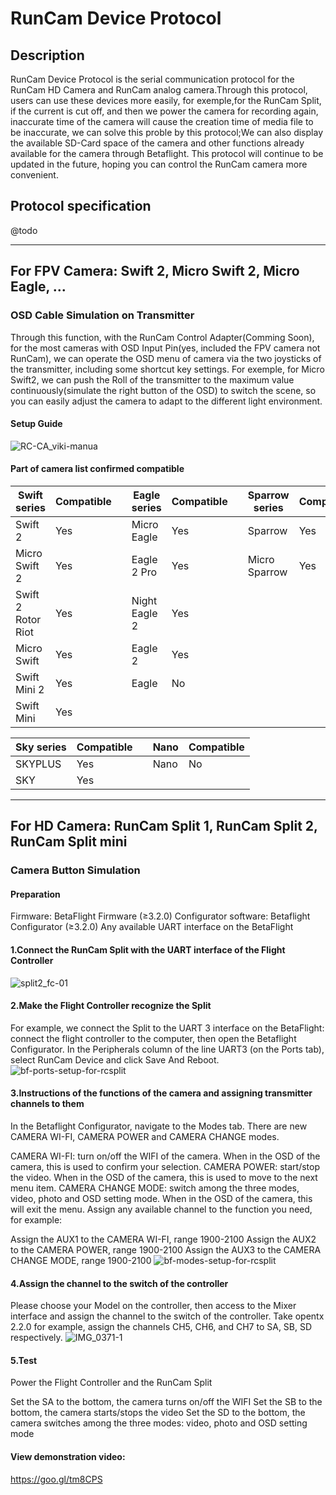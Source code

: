 # RunCam Device Protocol
## Description
RunCam Device Protocol is the serial communication protocol for the RunCam HD Camera and RunCam analog camera.Through this protocol, users can use these devices more easily, for exemple,for the RunCam Split, if the current is cut off, and then we power the camera for recording again, inaccurate time of the camera will cause the creation time of media file to be inaccurate, we can solve this proble by this protocol;We can also display the available SD-Card space of the camera and other functions already available for the camera through Betaflight. This protocol will continue to be updated in the future, hoping you can control the RunCam camera more convenient.

## Protocol specification
@todo

***

## For FPV Camera: Swift 2, Micro Swift 2, Micro Eagle, ...
### OSD Cable Simulation on Transmitter
Through this function, with the RunCam Control Adapter(Comming Soon), for the most cameras with OSD Input Pin(yes, included the FPV camera not RunCam), we can operate the OSD menu of camera via the two joysticks of the transmitter, including some shortcut key settings. For exemple, for Micro Swift2, we can  push the Roll of the transmitter to the maximum value continuously(simulate the right button of the OSD) to switch the scene, so you can easily adjust the camera to adapt to the different light environment.

#### Setup Guide
![RC-CA_viki-manua](https://s3-us-west-2.amazonaws.com/runcamfcfiles/RC-CA_viki-manual_v2.jpg)

#### Part of camera list confirmed compatible
| Swift series | Compatible | | Eagle series | Compatible | | Sparrow series | Compatible | | Owl series | Compatible |
| --- | --- | --- | --- | --- | --- | --- |  --- | --- | --- | --- |
| Swift 2 | Yes | | Micro Eagle | Yes |  | Sparrow | Yes |  | Owl 2 | Yes | 
| Micro Swift 2 | Yes | |Eagle 2 Pro | Yes | | Micro Sparrow | Yes | | Owl | No |
| Swift 2 Rotor Riot | Yes |  |Night Eagle 2 | Yes | | | | | | |
| Micro Swift | Yes | | Eagle 2 | Yes | | | | | | | | 
| Swift Mini 2 | Yes | | Eagle | No | | | | | | |  
| Swift Mini | Yes | | | | | | | |

 
| Sky series | Compatible | | Nano | Compatible
| --- | --- | --- | --- | --- |
| SKYPLUS | Yes | | Nano | No |
| SKY | Yes | | | | 



***

## For HD Camera: RunCam Split 1, RunCam Split 2, RunCam Split mini
### Camera Button Simulation  
#### Preparation

Firmware: BetaFlight Firmware (≥3.2.0)
Configurator software: Betaflight Configurator  (≥3.2.0)
Any available UART interface on the BetaFlight
#### 1.Connect the RunCam Split with the UART interface of the Flight Controller

![split2_fc-01](https://s3-us-west-2.amazonaws.com/runcamfcfiles/split2_fc-01.jpg)


#### 2.Make the Flight Controller recognize the Split

For example, we connect the Split to the UART 3 interface on the BetaFlight: connect the flight controller to the computer, then open the Betaflight Configurator. 
In the Peripherals column of the line UART3 (on the Ports tab), select RunCam Device and click Save And Reboot.
![bf-ports-setup-for-rcsplit](https://s3-us-west-2.amazonaws.com/runcamfcfiles/bf-ports-setup-for-rcsplit.png)

#### 3.Instructions of the functions of the camera and assigning transmitter channels to them

In the Betaflight Configurator, navigate to the Modes tab. There are new CAMERA WI-FI, CAMERA POWER and CAMERA CHANGE modes.

CAMERA WI-FI: turn on/off the WIFI of the camera. When in the OSD of the camera, this is used to confirm your selection.
CAMERA POWER: start/stop the video. When in the OSD of the camera, this is used to move to the next menu item.
CAMERA CHANGE MODE: switch among the three modes, video, photo and OSD setting mode. When in the OSD of the camera, this will exit the menu.
Assign any available channel to the function you need, for example:

Assign the AUX1 to the CAMERA WI-FI, range 1900-2100
Assign the AUX2 to the CAMERA POWER, range 1900-2100
Assign the AUX3 to the CAMERA CHANGE MODE, range 1900-2100
![bf-modes-setup-for-rcsplit](https://s3-us-west-2.amazonaws.com/runcamfcfiles/bf-modes-setup-for-rcsplit.png)


#### 4.Assign the channel to the switch of the controller

Please choose your Model on the controller, then access to the Mixer interface and assign the channel to the switch of the controller. Take opentx 2.2.0 for example, assign the channels CH5, CH6, and CH7 to SA, SB, SD respectively.
![IMG_0371-1](https://s3-us-west-2.amazonaws.com/runcamfcfiles/IMG_0371-1.jpg)



#### 5.Test

 Power the Flight Controller and the RunCam Split

Set the SA to the bottom, the camera turns on/off the WIFI 
Set the SB to the bottom, the camera starts/stops the video
Set the SD to the bottom, the camera switches among the three modes: video, photo and OSD setting mode
 

#### View demonstration video:

https://goo.gl/tm8CPS